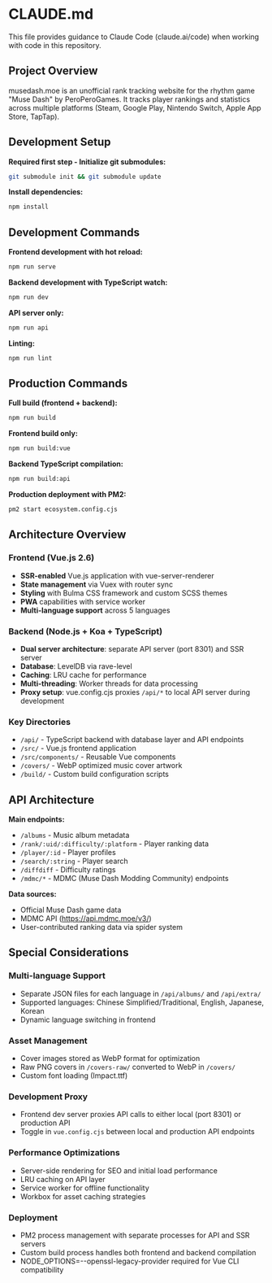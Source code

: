 # CLAUDE.md

This file provides guidance to Claude Code (claude.ai/code) when working with code in this repository.

## Project Overview

musedash.moe is an unofficial rank tracking website for the rhythm game "Muse Dash" by PeroPeroGames. It tracks player rankings and statistics across multiple platforms (Steam, Google Play, Nintendo Switch, Apple App Store, TapTap).

## Development Setup

**Required first step - Initialize git submodules:**
```bash
git submodule init && git submodule update
```

**Install dependencies:**
```bash
npm install
```

## Development Commands

**Frontend development with hot reload:**
```bash
npm run serve
```

**Backend development with TypeScript watch:**
```bash
npm run dev
```

**API server only:**
```bash
npm run api
```

**Linting:**
```bash
npm run lint
```

## Production Commands

**Full build (frontend + backend):**
```bash
npm run build
```

**Frontend build only:**
```bash
npm run build:vue
```

**Backend TypeScript compilation:**
```bash
npm run build:api
```

**Production deployment with PM2:**
```bash
pm2 start ecosystem.config.cjs
```

## Architecture Overview

### Frontend (Vue.js 2.6)
- **SSR-enabled** Vue.js application with vue-server-renderer
- **State management** via Vuex with router sync
- **Styling** with Bulma CSS framework and custom SCSS themes
- **PWA** capabilities with service worker
- **Multi-language support** across 5 languages

### Backend (Node.js + Koa + TypeScript)
- **Dual server architecture**: separate API server (port 8301) and SSR server
- **Database**: LevelDB via rave-level
- **Caching**: LRU cache for performance
- **Multi-threading**: Worker threads for data processing
- **Proxy setup**: vue.config.cjs proxies `/api/*` to local API server during development

### Key Directories
- `/api/` - TypeScript backend with database layer and API endpoints
- `/src/` - Vue.js frontend application
- `/src/components/` - Reusable Vue components
- `/covers/` - WebP optimized music cover artwork
- `/build/` - Custom build configuration scripts

## API Architecture

**Main endpoints:**
- `/albums` - Music album metadata
- `/rank/:uid/:difficulty/:platform` - Player ranking data
- `/player/:id` - Player profiles
- `/search/:string` - Player search
- `/diffdiff` - Difficulty ratings
- `/mdmc/*` - MDMC (Muse Dash Modding Community) endpoints

**Data sources:**
- Official Muse Dash game data
- MDMC API (https://api.mdmc.moe/v3/)
- User-contributed ranking data via spider system

## Special Considerations

### Multi-language Support
- Separate JSON files for each language in `/api/albums/` and `/api/extra/`
- Supported languages: Chinese Simplified/Traditional, English, Japanese, Korean
- Dynamic language switching in frontend

### Asset Management
- Cover images stored as WebP format for optimization
- Raw PNG covers in `/covers-raw/` converted to WebP in `/covers/`
- Custom font loading (Impact.ttf)

### Development Proxy
- Frontend dev server proxies API calls to either local (port 8301) or production API
- Toggle in `vue.config.cjs` between local and production API endpoints

### Performance Optimizations
- Server-side rendering for SEO and initial load performance
- LRU caching on API layer
- Service worker for offline functionality
- Workbox for asset caching strategies

### Deployment
- PM2 process management with separate processes for API and SSR servers
- Custom build process handles both frontend and backend compilation
- NODE_OPTIONS=--openssl-legacy-provider required for Vue CLI compatibility